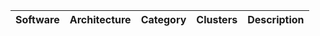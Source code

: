 | Software   | Architecture   | Category   | Clusters   | Description   |
|------------|----------------|------------|------------|---------------|